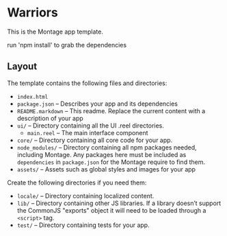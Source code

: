 Warriors
==============

This is the Montage app template.

run 'npm install' to grab the dependencies

Layout
------

The template contains the following files and directories:

* `index.html`
* `package.json` – Describes your app and its dependencies
* `README.markdown` – This readme. Replace the current content with a description of your app
* `ui/` – Directory containing all the UI .reel directories.
  * `main.reel` – The main interface component
* `core/` – Directory containing all core code for your app.
* `node_modules/` – Directory containing all npm packages needed, including Montage. Any packages here must be included as `dependencies` in `package.json` for the Montage require to find them.
* `assets/` – Assets such as global styles and images for your app

Create the following directories if you need them:

* `locale/` – Directory containing localized content.
* `lib/` – Directory containing other JS libraries. If a library doesn’t support the CommonJS "exports" object it will need to be loaded through a `<script>` tag.
* `test/` – Directory containing tests for your app.

